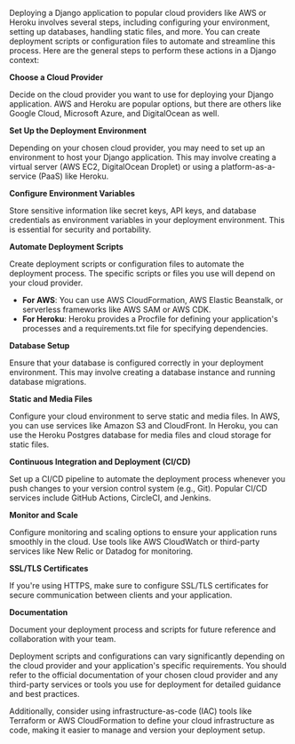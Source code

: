 Deploying a Django application to popular cloud providers like AWS or Heroku involves several steps, including configuring your environment, setting up databases, handling static files, and more. You can create deployment scripts or configuration files to automate and streamline this process. Here are the general steps to perform these actions in a Django context:

**Choose a Cloud Provider**

Decide on the cloud provider you want to use for deploying your Django application. AWS and Heroku are popular options, but there are others like Google Cloud, Microsoft Azure, and DigitalOcean as well.

**Set Up the Deployment Environment**

Depending on your chosen cloud provider, you may need to set up an environment to host your Django application. This may involve creating a virtual server (AWS EC2, DigitalOcean Droplet) or using a platform-as-a-service (PaaS) like Heroku.

**Configure Environment Variables**

Store sensitive information like secret keys, API keys, and database credentials as environment variables in your deployment environment. This is essential for security and portability.

**Automate Deployment Scripts**

Create deployment scripts or configuration files to automate the deployment process. The specific scripts or files you use will depend on your cloud provider.

- **For AWS**: You can use AWS CloudFormation, AWS Elastic Beanstalk, or serverless frameworks like AWS SAM or AWS CDK.
- **For Heroku**: Heroku provides a Procfile for defining your application's processes and a requirements.txt file for specifying dependencies.

**Database Setup**

Ensure that your database is configured correctly in your deployment environment. This may involve creating a database instance and running database migrations.

**Static and Media Files**

Configure your cloud environment to serve static and media files. In AWS, you can use services like Amazon S3 and CloudFront. In Heroku, you can use the Heroku Postgres database for media files and cloud storage for static files.

**Continuous Integration and Deployment (CI/CD)**

Set up a CI/CD pipeline to automate the deployment process whenever you push changes to your version control system (e.g., Git). Popular CI/CD services include GitHub Actions, CircleCI, and Jenkins.

**Monitor and Scale**

Configure monitoring and scaling options to ensure your application runs smoothly in the cloud. Use tools like AWS CloudWatch or third-party services like New Relic or Datadog for monitoring.

**SSL/TLS Certificates**

If you're using HTTPS, make sure to configure SSL/TLS certificates for secure communication between clients and your application.

**Documentation**

Document your deployment process and scripts for future reference and collaboration with your team.

Deployment scripts and configurations can vary significantly depending on the cloud provider and your application's specific requirements. You should refer to the official documentation of your chosen cloud provider and any third-party services or tools you use for deployment for detailed guidance and best practices.

Additionally, consider using infrastructure-as-code (IAC) tools like Terraform or AWS CloudFormation to define your cloud infrastructure as code, making it easier to manage and version your deployment setup.
